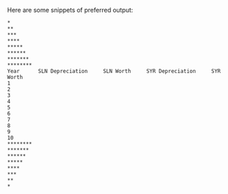 Here are some snippets of preferred output:

```
*
**
***
****
*****
******
*******
********
Year      SLN Depreciation     SLN Worth     SYR Depreciation     SYR Worth
1
2
3
4
5
6
7
8
9
10
********
*******
******
*****
****
***
**
*
```

